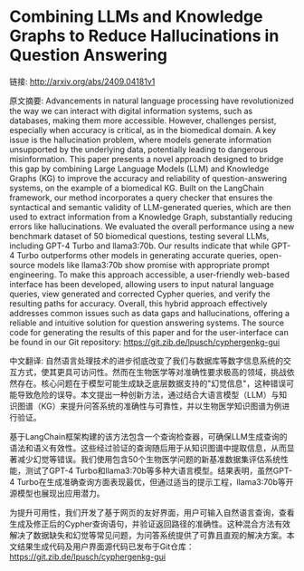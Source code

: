 # Combining LLMs and Knowledge Graphs to Reduce Hallucinations in Question Answering

链接: http://arxiv.org/abs/2409.04181v1

原文摘要:
Advancements in natural language processing have revolutionized the way we
can interact with digital information systems, such as databases, making them
more accessible. However, challenges persist, especially when accuracy is
critical, as in the biomedical domain. A key issue is the hallucination
problem, where models generate information unsupported by the underlying data,
potentially leading to dangerous misinformation. This paper presents a novel
approach designed to bridge this gap by combining Large Language Models (LLM)
and Knowledge Graphs (KG) to improve the accuracy and reliability of
question-answering systems, on the example of a biomedical KG. Built on the
LangChain framework, our method incorporates a query checker that ensures the
syntactical and semantic validity of LLM-generated queries, which are then used
to extract information from a Knowledge Graph, substantially reducing errors
like hallucinations. We evaluated the overall performance using a new benchmark
dataset of 50 biomedical questions, testing several LLMs, including GPT-4 Turbo
and llama3:70b. Our results indicate that while GPT-4 Turbo outperforms other
models in generating accurate queries, open-source models like llama3:70b show
promise with appropriate prompt engineering. To make this approach accessible,
a user-friendly web-based interface has been developed, allowing users to input
natural language queries, view generated and corrected Cypher queries, and
verify the resulting paths for accuracy. Overall, this hybrid approach
effectively addresses common issues such as data gaps and hallucinations,
offering a reliable and intuitive solution for question answering systems. The
source code for generating the results of this paper and for the user-interface
can be found in our Git repository: https://git.zib.de/lpusch/cyphergenkg-gui

中文翻译:
自然语言处理技术的进步彻底改变了我们与数据库等数字信息系统的交互方式，使其更具可访问性。然而在生物医学等对准确性要求极高的领域，挑战依然存在。核心问题在于模型可能生成缺乏底层数据支持的"幻觉信息"，这种错误可能导致危险的误导。本文提出一种创新方法，通过结合大语言模型（LLM）与知识图谱（KG）来提升问答系统的准确性与可靠性，并以生物医学知识图谱为例进行验证。

基于LangChain框架构建的该方法包含一个查询检查器，可确保LLM生成查询的语法和语义有效性。这些经过验证的查询随后用于从知识图谱中提取信息，从而显著减少幻觉等错误。我们使用包含50个生物医学问题的新基准数据集评估系统性能，测试了GPT-4 Turbo和llama3:70b等多种大语言模型。结果表明，虽然GPT-4 Turbo在生成准确查询方面表现最优，但通过适当的提示工程，llama3:70b等开源模型也展现出应用潜力。

为提升可用性，我们开发了基于网页的友好界面，用户可输入自然语言查询，查看生成及修正后的Cypher查询语句，并验证返回路径的准确性。这种混合方法有效解决了数据缺失和幻觉等常见问题，为问答系统提供了可靠且直观的解决方案。本文结果生成代码及用户界面源代码已发布于Git仓库：https://git.zib.de/lpusch/cyphergenkg-gui
